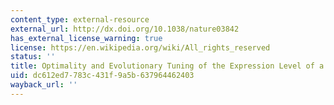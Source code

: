 ```yaml
---
content_type: external-resource
external_url: http://dx.doi.org/10.1038/nature03842
has_external_license_warning: true
license: https://en.wikipedia.org/wiki/All_rights_reserved
status: ''
title: Optimality and Evolutionary Tuning of the Expression Level of a Protein
uid: dc612ed7-783c-431f-9a5b-637964462403
wayback_url: ''
---
```

